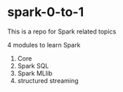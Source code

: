 # spark-0-to-1
This is a repo for Spark related topics

4 modules to learn Spark
1. Core
2. Spark SQL
3. Spark MLlib
4. structured streaming
